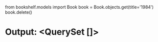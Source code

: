 from bookshelf.models import Book book = Book.objects.get(title='1984') book.delete()
# Output: <QuerySet []>
